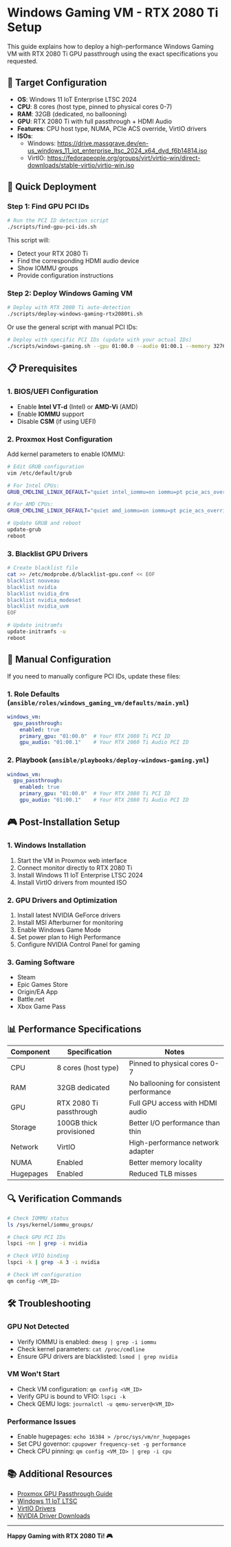 # Windows Gaming VM - RTX 2080 Ti Setup

This guide explains how to deploy a high-performance Windows Gaming VM with RTX 2080 Ti GPU passthrough using the exact specifications you requested.

## 🎯 Target Configuration

- **OS**: Windows 11 IoT Enterprise LTSC 2024
- **CPU**: 8 cores (host type, pinned to physical cores 0-7)
- **RAM**: 32GB (dedicated, no ballooning)
- **GPU**: RTX 2080 Ti with full passthrough + HDMI Audio
- **Features**: CPU host type, NUMA, PCIe ACS override, VirtIO drivers
- **ISOs**: 
  - Windows: https://drive.massgrave.dev/en-us_windows_11_iot_enterprise_ltsc_2024_x64_dvd_f6b14814.iso
  - VirtIO: https://fedorapeople.org/groups/virt/virtio-win/direct-downloads/stable-virtio/virtio-win.iso

## 🚀 Quick Deployment

### Step 1: Find GPU PCI IDs

```bash
# Run the PCI ID detection script
./scripts/find-gpu-pci-ids.sh
```

This script will:
- Detect your RTX 2080 Ti
- Find the corresponding HDMI audio device
- Show IOMMU groups
- Provide configuration instructions

### Step 2: Deploy Windows Gaming VM

```bash
# Deploy with RTX 2080 Ti auto-detection
./scripts/deploy-windows-gaming-rtx2080ti.sh
```

Or use the general script with manual PCI IDs:

```bash
# Deploy with specific PCI IDs (update with your actual IDs)
./scripts/windows-gaming.sh --gpu 01:00.0 --audio 01:00.1 --memory 32768 --cores 8
```

## 📋 Prerequisites

### 1. BIOS/UEFI Configuration
- Enable **Intel VT-d** (Intel) or **AMD-Vi** (AMD)
- Enable **IOMMU** support
- Disable **CSM** (if using UEFI)

### 2. Proxmox Host Configuration

Add kernel parameters to enable IOMMU:

```bash
# Edit GRUB configuration
vim /etc/default/grub

# For Intel CPUs:
GRUB_CMDLINE_LINUX_DEFAULT="quiet intel_iommu=on iommu=pt pcie_acs_override=downstream,multifunction"

# For AMD CPUs:
GRUB_CMDLINE_LINUX_DEFAULT="quiet amd_iommu=on iommu=pt pcie_acs_override=downstream,multifunction"

# Update GRUB and reboot
update-grub
reboot
```

### 3. Blacklist GPU Drivers

```bash
# Create blacklist file
cat >> /etc/modprobe.d/blacklist-gpu.conf << EOF
blacklist nouveau
blacklist nvidia
blacklist nvidia_drm
blacklist nvidia_modeset
blacklist nvidia_uvm
EOF

# Update initramfs
update-initramfs -u
reboot
```

## 🔧 Manual Configuration

If you need to manually configure PCI IDs, update these files:

### 1. Role Defaults (`ansible/roles/windows_gaming_vm/defaults/main.yml`)

```yaml
windows_vm:
  gpu_passthrough:
    enabled: true
    primary_gpu: "01:00.0"  # Your RTX 2080 Ti PCI ID
    gpu_audio: "01:00.1"    # Your RTX 2080 Ti Audio PCI ID
```

### 2. Playbook (`ansible/playbooks/deploy-windows-gaming.yml`)

```yaml
windows_vm:
  gpu_passthrough:
    enabled: true
    primary_gpu: "01:00.0"  # Your RTX 2080 Ti PCI ID
    gpu_audio: "01:00.1"    # Your RTX 2080 Ti Audio PCI ID
```

## 🎮 Post-Installation Setup

### 1. Windows Installation
1. Start the VM in Proxmox web interface
2. Connect monitor directly to RTX 2080 Ti
3. Install Windows 11 IoT Enterprise LTSC 2024
4. Install VirtIO drivers from mounted ISO

### 2. GPU Drivers and Optimization
1. Install latest NVIDIA GeForce drivers
2. Install MSI Afterburner for monitoring
3. Enable Windows Game Mode
4. Set power plan to High Performance
5. Configure NVIDIA Control Panel for gaming

### 3. Gaming Software
- Steam
- Epic Games Store
- Origin/EA App
- Battle.net
- Xbox Game Pass

## 📊 Performance Specifications

| Component | Specification | Notes |
|-----------|---------------|-------|
| CPU | 8 cores (host type) | Pinned to physical cores 0-7 |
| RAM | 32GB dedicated | No ballooning for consistent performance |
| GPU | RTX 2080 Ti passthrough | Full GPU access with HDMI audio |
| Storage | 100GB thick provisioned | Better I/O performance than thin |
| Network | VirtIO | High-performance network adapter |
| NUMA | Enabled | Better memory locality |
| Hugepages | Enabled | Reduced TLB misses |

## 🔍 Verification Commands

```bash
# Check IOMMU status
ls /sys/kernel/iommu_groups/

# Check GPU PCI IDs
lspci -nn | grep -i nvidia

# Check VFIO binding
lspci -k | grep -A 3 -i nvidia

# Check VM configuration
qm config <VM_ID>
```

## 🛠️ Troubleshooting

### GPU Not Detected
- Verify IOMMU is enabled: `dmesg | grep -i iommu`
- Check kernel parameters: `cat /proc/cmdline`
- Ensure GPU drivers are blacklisted: `lsmod | grep nvidia`

### VM Won't Start
- Check VM configuration: `qm config <VM_ID>`
- Verify GPU is bound to VFIO: `lspci -k`
- Check QEMU logs: `journalctl -u qemu-server@<VM_ID>`

### Performance Issues
- Enable hugepages: `echo 16384 > /proc/sys/vm/nr_hugepages`
- Set CPU governor: `cpupower frequency-set -g performance`
- Check CPU pinning: `qm config <VM_ID> | grep -i cpu`

## 📚 Additional Resources

- [Proxmox GPU Passthrough Guide](https://pve.proxmox.com/wiki/PCI_Passthrough)
- [Windows 11 IoT LTSC](https://www.microsoft.com/en-us/evalcenter/evaluate-windows-11-iot-enterprise-ltsc)
- [VirtIO Drivers](https://fedoraproject.org/wiki/Windows_Virtio_Drivers)
- [NVIDIA Driver Downloads](https://www.nvidia.com/drivers/)

---

**Happy Gaming with RTX 2080 Ti! 🎮**
